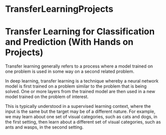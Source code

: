 # TransferLearningProjects
# Transfer Learning for Classification and Prediction (With Hands on Projects)

Transfer learning generally refers to a process where a model trained on one problem is used in some way on a second related problem.

In deep learning, transfer learning is a technique whereby a neural network model is first trained on a problem similar to the problem that is being solved. One or more layers from the trained model are then used in a new model trained on the problem of interest.

This is typically understood in a supervised learning context, where the input is the same but the target may be of a different nature.
For example, we may learn about one set of visual categories, such as cats and dogs, in the first setting, then learn about a different set of visual categories, such as ants and wasps, in the second setting.
